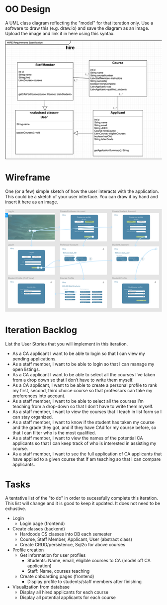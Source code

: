 # OO Design
A UML class diagram reflecting the "model" for that iteration only.
Use a software to draw this (e.g. draw.io) and save the diagram as an image. 
Upload the image and link it in here using this syntax.

![UML Diagram](./img/uml.png)

# Wireframe
One (or a few) simple sketch of how the user interacts with the application. 
This could be a sketch of your user interface. 
You can draw it by hand and insert it here as an image.

![Wireframe](./img/wireframe.png)

# Iteration Backlog
List the User Stories that you will implement in this iteration.

- As a CA applicant I want to be able to login so that I can view my pending applications.
- As a staff member, I want to be able to login so that I can manage my open listings.
- As a CA applicant I want to be able to select all the courses I’ve taken from a drop down so that I don’t have to write them myself.
- As a CA applicant, I want to be able to create a personal profile to rank my first, second, third choice course so that professors can take my preferences into account.
- As a staff member, I want to be able to select all the courses I’m teaching from a drop-down so that I don’t have to write them myself.
- As a staff member, I want to view the courses that I teach in list form so I can stay organized.
- As a staff member, I want to know if the student has taken my course and the grade they got, and if they have CAd for my course before, so that I can filter who is the most qualified.
- As a staff member, I want to view the names of the potential CA applicants so that I can keep track of who is interested in assisting my course.
- As a staff member, I want to see the full application of CA applicants that have applied to a given course that If am teaching so that I can compare applicants.



# Tasks
A tentative list of the "to do" in order to sucessfully complete this iteration. 
This list will change and it is good to keep it updated. 
It does not need to be exhustive.

- Login
    - Login page (frontend)
- Create classes (backend)
    - Hardcode CS classes into DB each semester
    - Course, Staff Member, Applicant, User (abstract class)
    - Create CRUD/persistence, Sql2o for above courses
- Profile creation
    - Get information for user profiles
        - Students: Name, email, eligible courses to CA (model off CA application)
        - Staff: Name, courses teaching 
    - Create onboarding pages (frontend)
        - Display profile to students/staff members after finishing
- Visualization from database
    - Display all hired applicants for each course
    - Display all potential applicants for each course

